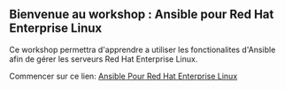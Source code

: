 ## Bienvenue au workshop : Ansible pour Red Hat Enterprise Linux

Ce workshop permettra d'apprendre a utiliser les fonctionalites d'Ansible afin de gérer les serveurs Red Hat Enterprise Linux. 

Commencer sur ce lien: [Ansible Pour Red Hat Enterprise Linux](https://github.com/idhaoui/ansible-rhel/blob/main/README.fr.md) 
